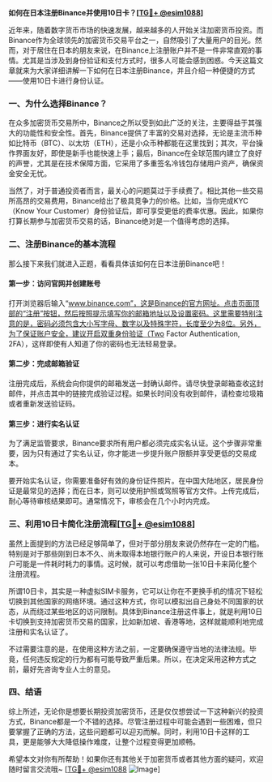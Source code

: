 **如何在日本注册Binance并使用10日卡？[[TG💪+ @esim1088](https://t.me/s/esim1088)]**

近年来，随着数字货币市场的快速发展，越来越多的人开始关注加密货币投资。而Binance作为全球领先的加密货币交易平台之一，自然吸引了大量用户的目光。然而，对于居住在日本的朋友来说，在Binance上注册账户并不是一件非常直观的事情。尤其是当涉及到身份验证和支付方式时，很多人可能会感到困惑。今天这篇文章就来为大家详细讲解一下如何在日本注册Binance，并且介绍一种便捷的方式——使用10日卡进行身份认证。

### 一、为什么选择Binance？

在众多加密货币交易所中，Binance之所以受到如此广泛的关注，主要得益于其强大的功能性和安全性。首先，Binance提供了丰富的交易对选择，无论是主流币种如比特币（BTC）、以太坊（ETH），还是小众币种都能在这里找到；其次，平台操作界面友好，即使是新手也能快速上手；最后，Binance在全球范围内建立了良好的声誉，尤其是在技术保障方面，它采用了多重签名冷钱包存储用户资产，确保资金安全无忧。

当然了，对于普通投资者而言，最关心的问题莫过于手续费了。相比其他一些交易所高昂的交易费用，Binance给出了极具竞争力的价格。比如，当你完成KYC（Know Your Customer）身份验证后，即可享受更低的费率优惠。因此，如果你打算长期参与加密货币交易的话，Binance绝对是一个值得考虑的选择。

### 二、注册Binance的基本流程

那么接下来我们就进入正题，看看具体该如何在日本注册Binance吧！

#### 第一步：访问官网并创建账号

打开浏览器后输入“www.binance.com”，这是Binance的官方网址。点击页面顶部的“注册”按钮，然后按照提示填写你的邮箱地址以及设置密码。这里需要特别注意的是，密码必须包含大小写字母、数字以及特殊字符，长度至少为8位。另外，为了保证账户安全，建议开启双重身份验证（Two Factor Authentication, 2FA），这样即使有人知道了你的密码也无法轻易登录。

#### 第二步：完成邮箱验证

注册完成后，系统会向你提供的邮箱发送一封确认邮件。请尽快登录邮箱查收这封邮件，并点击其中的链接完成验证过程。如果长时间没有收到邮件，请检查垃圾箱或者重新发送验证码。

#### 第三步：进行实名认证

为了满足监管要求，Binance要求所有用户都必须完成实名认证。这个步骤非常重要，因为只有通过了实名认证，你才能进一步提升账户限额并享受更低的交易成本。

要开始实名认证，你需要准备好有效的身份证件照片。在中国大陆地区，居民身份证是最常见的选择；而在日本，则可以使用护照或驾照等官方文件。上传完成后，耐心等待审核结果即可。通常情况下，审核会在几个小时内完成。

### 三、利用10日卡简化注册流程[[TG💪+ @esim1088](https://t.me/s/esim1088)]

虽然上面提到的方法已经足够简单了，但对于部分朋友来说仍然存在一定的门槛。特别是对于那些刚到日本不久、尚未取得本地银行账户的人来说，开设日本银行账户可能是一件耗时耗力的事情。这时候，就可以考虑借助一张10日卡来简化整个注册流程。

所谓10日卡，其实是一种虚拟SIM卡服务，它可以让你在不更换手机的情况下轻松切换到其他国家的网络环境。通过这种方式，你可以模拟出自己身处不同国家的状态，从而绕过某些地区的访问限制。具体到Binance注册这件事上，就是利用10日卡切换到支持加密货币交易的国家，比如新加坡、香港等地，这样就能顺利地完成注册和实名认证了。

不过需要注意的是，在使用这种方法之前，一定要确保遵守当地的法律法规。毕竟，任何违反规定的行为都有可能导致严重后果。所以，在决定采用这种方式之前，最好先咨询专业人士的意见。

### 四、结语

综上所述，无论你是想要长期投资加密货币，还是仅仅想尝试一下这种新兴的投资方式，Binance都是一个不错的选择。尽管注册过程中可能会遇到一些困难，但只要掌握了正确的方法，这些问题都可以迎刃而解。同时，利用10日卡这样的工具，更是能够大大降低操作难度，让整个过程变得更加顺畅。

希望本文对你有所帮助！如果你还有其他关于加密货币或者其他方面的疑问，欢迎随时留言交流哦~ [[TG💪+ @esim1088](https://t.me/s/esim1088) ![Image](https://i.postimg.cc/4NQfJmqS/Snipaste-2025-05-13-00-14-12.png)]